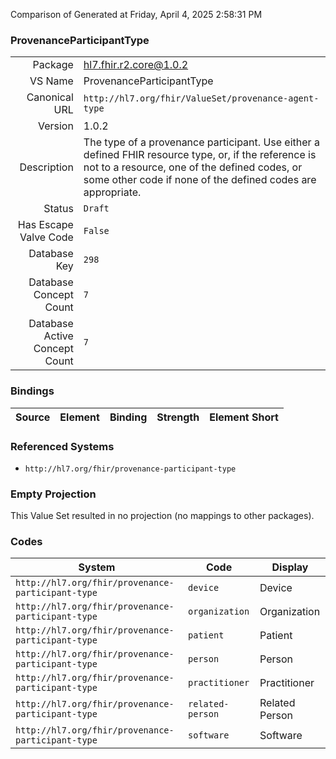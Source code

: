 Comparison of 
Generated at Friday, April 4, 2025 2:58:31 PM

### ProvenanceParticipantType

|      |     |
| ---: | --- |
| Package | hl7.fhir.r2.core@1.0.2 |
| VS Name | ProvenanceParticipantType |
| Canonical URL | `http://hl7.org/fhir/ValueSet/provenance-agent-type` |
| Version | 1.0.2 |
| Description | The type of a provenance participant. Use either a defined FHIR resource type, or, if the reference is not to a resource, one of the defined codes, or some other code if none of the defined codes are appropriate. |
| Status | `Draft` |
| Has Escape Valve Code | `False` |
| Database Key | `298` |
| Database Concept Count | `7` |
| Database Active Concept Count | `7` |
### Bindings

| Source | Element | Binding | Strength | Element Short |
| ------ | ------- | ------- | -------- | ------------- |

### Referenced Systems

* `http://hl7.org/fhir/provenance-participant-type`
### Empty Projection

This Value Set resulted in no projection (no mappings to other packages).

### Codes

| System | Code | Display |
| ------ | ---- | ------- |
| `http://hl7.org/fhir/provenance-participant-type` | `device` | Device |
| `http://hl7.org/fhir/provenance-participant-type` | `organization` | Organization |
| `http://hl7.org/fhir/provenance-participant-type` | `patient` | Patient |
| `http://hl7.org/fhir/provenance-participant-type` | `person` | Person |
| `http://hl7.org/fhir/provenance-participant-type` | `practitioner` | Practitioner |
| `http://hl7.org/fhir/provenance-participant-type` | `related-person` | Related Person |
| `http://hl7.org/fhir/provenance-participant-type` | `software` | Software |
